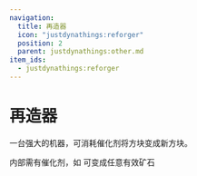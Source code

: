 ```yaml
---
navigation:
  title: 再造器
  icon: "justdynathings:reforger"
  position: 2
  parent: justdynathings:other.md
item_ids:
  - justdynathings:reforger
---
```


# 再造器


一台强大的机器，可消耗催化剂将方块变成新方块。

<BlockImage id="justdynathings:reforger" p:facing="up" p:active="true" scale="4.0"/>

<GameScene zoom="4" interactive={true}>

  <Block id="justdynathings:reforger" p:facing="north" p:active="true" />
  <Block z="-1" id="minecraft:stone" />

  <BoxAnnotation color="#000000" min="0.25 0.25 0.25" max="0.75 0.75 0.75">
        内部需有催化剂，如<ItemImage id="minecraft:diamond" scale="0.75" />
  </BoxAnnotation>

  <BoxAnnotation color="#000000" min="0.25 0.25 -0.25" max="0.75 0.75 -0.75">
        可变成任意有效矿石
  </BoxAnnotation>
</GameScene>

<Recipe id="justdynathings:reforger" />